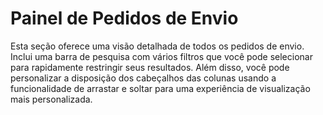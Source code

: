 # Painel de Pedidos de Envio

Esta seção oferece uma visão detalhada de todos os pedidos de envio. Inclui uma barra de pesquisa com vários filtros que você pode selecionar para rapidamente restringir seus resultados. Além disso, você pode personalizar a disposição dos cabeçalhos das colunas usando a funcionalidade de arrastar e soltar para uma experiência de visualização mais personalizada.
